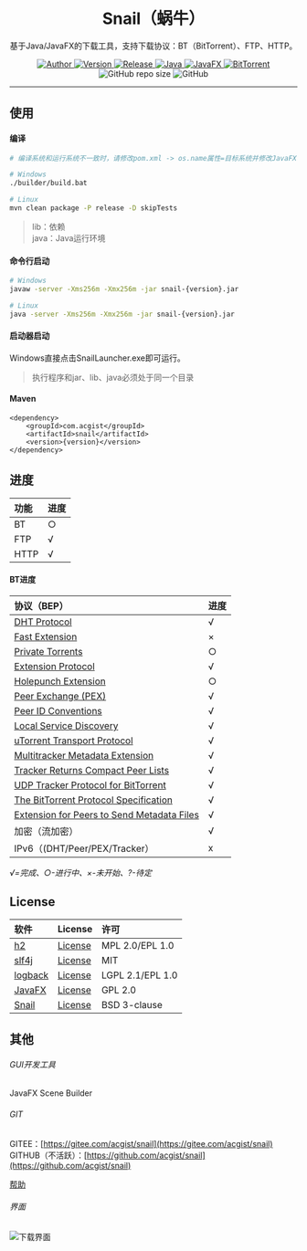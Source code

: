 <h1 align="center">Snail（蜗牛）</h1>

<p align="center">
基于Java/JavaFX的下载工具，支持下载协议：BT（BitTorrent）、FTP、HTTP。
</p>

<p align="center">
	<a target="_blank" href="https://www.acgist.com">
		<img alt="Author" src="https://img.shields.io/badge/Author-acgist-red.svg?style=flat-square" />
	</a>
	<a target="_blank" href="https://gitee.com/acgist/snail">
		<img alt="Version" src="https://img.shields.io/badge/Version-1.1.1-blue.svg?style=flat-square" />
	</a>
	<a target="_blank" href="https://gitee.com/acgist/snail/releases/v1.1.0">
		<img alt="Release" src="https://img.shields.io/badge/Release-1.1.0-blueviolet.svg?style=flat-square" />
	</a>
	<a target="_blank" href="https://openjdk.java.net/">
		<img alt="Java" src="https://img.shields.io/badge/Java-11-yellow.svg?style=flat-square" />
	</a>
	<a target="_blank" href="https://openjfx.io/">
		<img alt="JavaFX" src="https://img.shields.io/badge/JavaFX-11-green.svg?style=flat-square" />
	</a>
	<a target="_blank" href="https://www.bittorrent.org/beps/bep_0000.html">
		<img alt="BitTorrent" src="https://img.shields.io/badge/BitTorrent-BEP-orange.svg?style=flat-square" />
	</a>
	<img alt="GitHub repo size" src="https://img.shields.io/github/repo-size/acgist/snail?color=crimson&style=flat-square">
	<img alt="GitHub" src="https://img.shields.io/github/license/acgist/snail?style=flat-square">
</p>

----

## 使用

#### 编译

```bash
# 编译系统和运行系统不一致时，请修改pom.xml -> os.name属性=目标系统并修改JavaFX依赖，编译完成后可以删除lib目录中编译系统的JavaFX依赖。

# Windows
./builder/build.bat

# Linux
mvn clean package -P release -D skipTests
```

> lib：依赖  
> java：Java运行环境

#### 命令行启动

```bash
# Windows
javaw -server -Xms256m -Xmx256m -jar snail-{version}.jar

# Linux
java -server -Xms256m -Xmx256m -jar snail-{version}.jar
```

#### 启动器启动

Windows直接点击SnailLauncher.exe即可运行。

> 执行程序和jar、lib、java必须处于同一个目录

#### Maven

```
<dependency>
    <groupId>com.acgist</groupId>
    <artifactId>snail</artifactId>
    <version>{version}</version>
</dependency>
```

## 进度

|功能|进度|
|:-|:-|
|BT|○|
|FTP|√|
|HTTP|√|

#### BT进度

|协议（BEP）|进度|
|:-|:-|
|[DHT Protocol](http://www.bittorrent.org/beps/bep_0005.html)|√|
|[Fast Extension](http://www.bittorrent.org/beps/bep_0006.html)|×|
|[Private Torrents](http://www.bittorrent.org/beps/bep_0027.html)|○|
|[Extension Protocol](http://www.bittorrent.org/beps/bep_0010.html)|√|
|[Holepunch Extension](http://www.bittorrent.org/beps/bep_0055.html)|○|
|[Peer Exchange (PEX)](http://www.bittorrent.org/beps/bep_0011.html)|√|
|[Peer ID Conventions](http://www.bittorrent.org/beps/bep_0020.html)|√|
|[Local Service Discovery](http://www.bittorrent.org/beps/bep_0014.html)|√|
|[uTorrent Transport Protocol](http://www.bittorrent.org/beps/bep_0029.html)|√|
|[Multitracker Metadata Extension](http://www.bittorrent.org/beps/bep_0012.html)|√|
|[Tracker Returns Compact Peer Lists](http://www.bittorrent.org/beps/bep_0023.html)|√|
|[UDP Tracker Protocol for BitTorrent](http://www.bittorrent.org/beps/bep_0015.html)|√|
|[The BitTorrent Protocol Specification](http://www.bittorrent.org/beps/bep_0003.html)|√|
|[Extension for Peers to Send Metadata Files](http://www.bittorrent.org/beps/bep_0009.html)|√|
|加密（流加密）|√|
|IPv6（(DHT/Peer/PEX/Tracker）|x|

*√=完成、○-进行中、×-未开始、?-待定*

## License

|软件|License|许可|
|:-|:-|:-|
|[h2](http://www.h2database.com)|[License](http://www.h2database.com/html/license.html)|MPL 2.0/EPL 1.0|
|[slf4j](https://www.slf4j.org)|[License](https://www.slf4j.org/license.html)|MIT|
|[logback](https://logback.qos.ch)|[License](https://logback.qos.ch/license.html)|LGPL 2.1/EPL 1.0|
|[JavaFX](https://wiki.openjdk.java.net/display/OpenJFX/Main)|[License](http://openjdk.java.net/legal/gplv2+ce.html)|GPL 2.0|
|[Snail](https://gitee.com/acgist/snail)|[License](https://gitee.com/acgist/snail/blob/master/LICENSE)|BSD 3-clause|

## 其他

###### GUI开发工具

JavaFX Scene Builder

###### GIT

GITEE：[https://gitee.com/acgist/snail](https://gitee.com/acgist/snail)  
GITHUB（不活跃）：[https://github.com/acgist/snail](https://github.com/acgist/snail)

[帮助](https://gitee.com/acgist/snail/wikis)

###### 界面
![下载界面](https://static.acgist.com/resources/images/snail.png "下载界面")